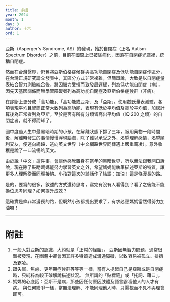 ```yaml
---
title: 前言
year: 2024
month: 1
day: 3
author: 十六
ord: 1
---
```


亞斯（Asperger's Syndrome, AS）的發現，始於自閉症（正名 Autism Spectrum Disorder）之前，目前在國際上已被除病化，因落在自閉症光譜裡，統稱自閉症。

然而在台灣醫界，仍舊將亞斯伯格症候群與高功能自閉症及低功能自閉症作區分，在台灣正規研究論文發表中，其區分方式非常複雜，但簡單說，大致是以自閉症量表結合智力測驗統合後，將因腦力受損而致發展遲緩，列為低功能自閉症（病），因先天基因關係而無學習障礙者列為高功能自閉症及亞斯伯格症候群（非病）。

在診斷上更分成「高功能」、「高功能或亞斯」及「亞斯」。使用魏氏量表測驗，各項表現平均且智商正常大致列為高功能，表現有低於平均值及高於平均值，加總計算後為正常者列為亞斯。至於是否有所有分類皆高出平均值（IQ 200 之類）的自閉症者，就不得而知了。

國中度過人生中最黑暗時期的小孩，在解離狀態下撐了三年，服用藥物一段時間後，解離時發生的事情慢慢浮現腦海，除了難以承受之外，渴望理解感情，渴望順利交友，便逃向網路、逃向英文世界（中文網路世界同樣遇上嚴重霸凌）。意外收穫是說了一口流暢的英文。

由於說「中文」這件事，會讓他感覺置身在當年的黑暗世界，所以無法跟我開口訴說，現在除了鼓勵媽媽能努力學習英文之外，希望媽媽能執筆描述亞斯的特質，讓更多人理解從而同理接納。小孩對這次的談話作了結語：加油！這是條漫長的路。

是的，要寫的很多，敘述的方式還待思考，寫完有沒有人看得到？看了之後能不能換位思考同理？如何提升成效？

這確實是條非常漫長的路，但既然小孩都提出要求了，有求必應媽媽當然得努力加油囉！

---

# 附註

1. 一般人對亞斯的認識，大約就是「正常的怪胎」。
   亞斯因無智力問題，通常很難被發現，在團體中卻會因其許多特質造成溝通障礙，以致容易被孤立、排擠及霸凌。
2. 跟失眠、焦慮、更年期症候群等等等一樣，當有人提起自己是亞斯或是自閉症時，只純粹為較正確解說描述狀況。
   無所謂的「貼標籤」或「托詞、藉口」。
3. 媽媽的心底話：亞斯不是病，那些因任何原因肢體及語言霸凌他人的人才有病。
   與任何紛爭一樣，當無法理解、不能同理他人時，只需視而不見不與理會即可。
